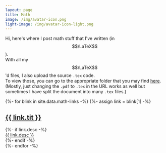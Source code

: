 ```yaml
--- 
layout: page
title: Math
image: /img/avatar-icon.png
light-image: /img/avatar-icon-light.png
---
```


Hi, here's where I post math stuff that I've written (in $$\LaTeX$$).  
With all my $$\LaTeX$$'d files, I also upload the source `.tex` code.  
To view those, you can go to the appropriate folder that you may find [here](https://github.com/aryamanmaithani/math). (Mostly, just changing the `.pdf` to `.tex` in the URL works as well but sometimes I have split the document into many `.tex` files.)

<div class="posts-list">
    {%- for blink in site.data.math-links -%}
        {%- assign link = blink[1] -%}
        <article class="post-preview">
          <a href="/math{{ blink[0] | relative_url }}">
          <h2 class="post-title">{{ link.tit }}</h2>
          </a>
          {%- if link.desc -%}
          <div class="post-entry-container">
            <div class="post-entry">
              <a href="/math{{ blink[0] | relative_url }}"> {{ link.desc }} </a>
            </div>
          </div>
          {%- endif -%}
        </article>
    {%- endfor -%}
</div>